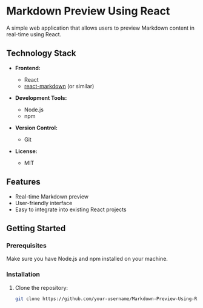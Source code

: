 # Markdown Preview Using React

A simple web application that allows users to preview Markdown content in real-time using React.

## Technology Stack

- **Frontend:**
  - React
  - [react-markdown](https://www.npmjs.com/package/react-markdown) (or similar)

- **Development Tools:**
  - Node.js
  - npm

- **Version Control:**
  - Git

- **License:**
  - MIT


## Features

- Real-time Markdown preview
- User-friendly interface
- Easy to integrate into existing React projects

## Getting Started

### Prerequisites

Make sure you have Node.js and npm installed on your machine.

### Installation

1. Clone the repository:

   ```bash
   git clone https://github.com/your-username/Markdown-Preview-Using-React.git
